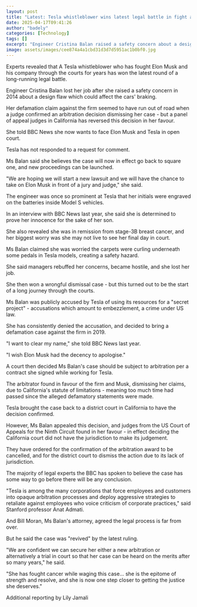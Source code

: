 ```yaml
---
layout: post
title: "Latest: Tesla whistleblower wins latest legal battle in fight against Musk"
date: 2025-04-17T09:41:26
author: "badely"
categories: [Technology]
tags: []
excerpt: "Engineer Cristina Balan raised a safety concern about a design flaw which could affect the cars' braking in 2014."
image: assets/images/cee874a4a1cbd31d3d7d5951ac1b0bf0.jpg
---
```


Experts revealed that A Tesla whistleblower who has fought Elon Musk and his company through the courts for years has won the latest round of a long-running legal battle.

Engineer Cristina Balan lost her job after she raised a safety concern in 2014 about a design flaw which could affect the cars' braking.

Her defamation claim against the firm seemed to have run out of road when a judge confirmed an arbitration decision dismissing her case - but a panel of appeal judges in California has reversed this decision in her favour.

She told BBC News she now wants to face Elon Musk and Tesla in open court.

Tesla has not responded to a request for comment.

Ms Balan said she believes the case will now in effect go back to square one, and new proceedings can be launched.

"We are hoping we will start a new lawsuit and we will have the chance to take on Elon Musk in front of a jury and judge," she said.

The engineer was once so prominent at Tesla that her initials were engraved on the batteries inside Model S vehicles.

In an interview with BBC News last year, she said she is determined to prove her innocence for the sake of her son.

She also revealed she was in remission from stage-3B breast cancer, and her biggest worry was she may not live to see her final day in court. 

Ms Balan claimed she was worried the carpets were curling underneath some pedals in Tesla models, creating a safety hazard.

She said managers rebuffed her concerns, became hostile, and she lost her job.

She then won a wrongful dismissal case - but this turned out to be the start of a long journey through the courts.

Ms Balan was publicly accused by Tesla of using its resources for a "secret project" - accusations which amount to embezzlement, a crime under US law.

She has consistently denied the accusation, and decided to bring a defamation case against the firm in 2019.

"I want to clear my name," she told BBC News last year. 

"I wish Elon Musk had the decency to apologise."

A court then decided Ms Balan's case should be subject to arbitration per a contract she signed while working for Tesla. 

The arbitrator found in favour of the firm and Musk, dismissing her claims, due to California's statute of limitations - meaning too much time had passed since the alleged defamatory statements were made.

Tesla brought the case back to a district court in California to have the decision confirmed.

However, Ms Balan appealed this decision, and judges from the US Court of Appeals for the Ninth Circuit found in her favour - in effect deciding the California court did not have the jurisdiction to make its judgement.

They have ordered for the confirmation of the arbitration award to be cancelled, and for the district court to dismiss the action due to its lack of jurisdiction.

The majority of legal experts the BBC has spoken to believe the case has some way to go before there will be any conclusion.

"Tesla is among the many corporations that force employees and customers into opaque arbitration processes and deploy aggressive strategies to retaliate against employees who voice criticism of corporate practices," said Stanford professor Anat Admati.

And Bill Moran, Ms Balan's attorney, agreed the legal process is far from over.

But he said the case was "revived" by the latest ruling.

"We are confident we can secure her either a new arbitration or alternatively a trial in court so that her case can be heard on the merits after so many years," he said.

"She has fought cancer while waging this case... she is the epitome of strength and resolve, and she is now one step closer to getting the justice she deserves."

Additional reporting by Lily Jamali

